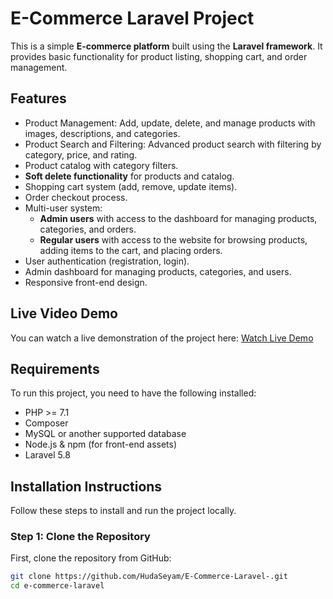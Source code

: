 # E-Commerce Laravel Project

This is a simple **E-commerce platform** built using the **Laravel framework**. It provides basic functionality for product listing, shopping cart, and order management.

## Features

- Product Management: Add, update, delete, and manage products with images, descriptions, and categories.
- Product Search and Filtering: Advanced product search with filtering by category, price, and rating.
- Product catalog with category filters.
- **Soft delete functionality** for products and catalog.
- Shopping cart system (add, remove, update items).
- Order checkout process.
- Multi-user system:
  - **Admin users** with access to the dashboard for managing products, categories, and orders.
  - **Regular users** with access to the website for browsing products, adding items to the cart, and placing orders.
- User authentication (registration, login).
- Admin dashboard for managing products, categories, and users.
- Responsive front-end design.
  
## Live Video Demo
You can watch a live demonstration of the project here: [Watch Live Demo](https://link-to-your-live-video.com)

## Requirements

To run this project, you need to have the following installed:

- PHP >= 7.1
- Composer
- MySQL or another supported database
- Node.js & npm (for front-end assets)
- Laravel 5.8

## Installation Instructions

Follow these steps to install and run the project locally.

### Step 1: Clone the Repository

First, clone the repository from GitHub:

```bash
git clone https://github.com/HudaSeyam/E-Commerce-Laravel-.git
cd e-commerce-laravel
